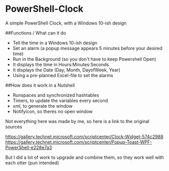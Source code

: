 # PowerShell-Clock
A simple PowerShell Clock, with a Windows 10-ish design

##Functions / What can it do
- Tell the time in a Windows 10-ish design
- Set an alarm (a popup message appears 5 minutes before your desired time)
- Run in the Background (so you don't have to keep Powershell Open)
- It displays the time in Hours:Minutes:Seconds
- It displays the Date (Day, Month, DayofWeek, Year)
- Using a pre-planned Excel-file to set the alarms

##How does it work in a Nutshell
- Runspaces and synchronized hashtables
- Timers, to update the variables every second
- xml, to generate the window
- Notifyicon, so theres no open window

Not everything here was made by me, so here is a link to the original sources

https://gallery.technet.microsoft.com/scriptcenter/Clock-Widget-574c2988
https://gallery.technet.microsoft.com/scriptcenter/Popup-Toast-WPF-PowerShell-e228e7a3

But I did a lot of work to upgrade and combine them, so they work well with each otter (pun intended)
